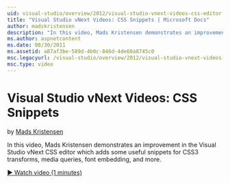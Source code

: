 ```yaml
---
uid: visual-studio/overview/2012/visual-studio-vnext-videos-css-editor-snippets
title: "Visual Studio vNext Videos: CSS Snippets | Microsoft Docs"
author: madskristensen
description: "In this video, Mads Kristensen demonstrates an improvement in the Visual Studio vNext CSS editor which adds some useful snippets for CSS3 transforms, media q..."
ms.author: aspnetcontent
ms.date: 08/30/2011
ms.assetid: a87af3be-589d-4b0c-846d-4de60a8745c0
msc.legacyurl: /visual-studio/overview/2012/visual-studio-vnext-videos-css-editor-snippets
msc.type: video
---
```

Visual Studio vNext Videos: CSS Snippets
====================
by [Mads Kristensen](https://github.com/madskristensen)

In this video, Mads Kristensen demonstrates an improvement in the Visual Studio vNext CSS editor which adds some useful snippets for CSS3 transforms, media queries, font embedding, and more.

[&#9654; Watch video (1 minutes)](https://channel9.msdn.com/Blogs/ASP-NET-Site-Videos/visual-studio-vnext-videos-css-editor-snippets)
